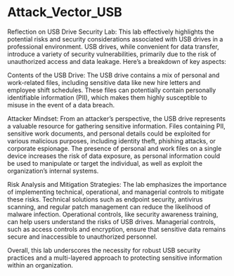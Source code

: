 # Attack_Vector_USB

Reflection on USB Drive Security Lab:
This lab effectively highlights the potential risks and security considerations associated with USB drives in a professional environment. USB drives, while convenient for data transfer, introduce a variety of security vulnerabilities, primarily due to the risk of unauthorized access and data leakage. Here’s a breakdown of key aspects:

Contents of the USB Drive:
The USB drive contains a mix of personal and work-related files, including sensitive data like new hire letters and employee shift schedules. These files can potentially contain personally identifiable information (PII), which makes them highly susceptible to misuse in the event of a data breach.

Attacker Mindset:
From an attacker’s perspective, the USB drive represents a valuable resource for gathering sensitive information. Files containing PII, sensitive work documents, and personal details could be exploited for various malicious purposes, including identity theft, phishing attacks, or corporate espionage. The presence of personal and work files on a single device increases the risk of data exposure, as personal information could be used to manipulate or target the individual, as well as exploit the organization’s internal systems.

Risk Analysis and Mitigation Strategies:
The lab emphasizes the importance of implementing technical, operational, and managerial controls to mitigate these risks. Technical solutions such as endpoint security, antivirus scanning, and regular patch management can reduce the likelihood of malware infection. Operational controls, like security awareness training, can help users understand the risks of USB drives. Managerial controls, such as access controls and encryption, ensure that sensitive data remains secure and inaccessible to unauthorized personnel.

Overall, this lab underscores the necessity for robust USB security practices and a multi-layered approach to protecting sensitive information within an organization.
